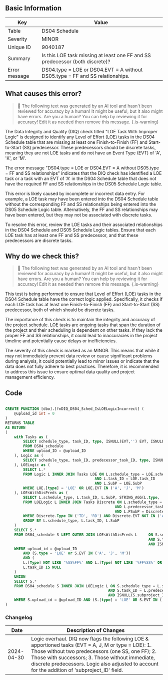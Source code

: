 ## Basic Information

| Key           | Value                                                                        |
| ------------- | ---------------------------------------------------------------------------- |
| Table         | DS04 Schedule                                                                |
| Severity      | MINOR                                                                        |
| Unique ID     | 9040187                                                                      |
| Summary       | Is this LOE task missing at least one FF and SS predecessor (both discrete)? |
| Error message | DS04.type = LOE or DS04.EVT = A without DS05.type = FF and SS relationships. |

## What causes this error?

> :robot: The following text was generated by an AI tool and hasn't been reviewed for accuracy by a human! It might be useful, but it also might have errors. Are you a human? You can help by reviewing it for accuracy! Edit it as needed then remove this message.
> {.is-warning}

The Data Integrity and Quality (DIQ) check titled "LOE Task With Improper Logic" is designed to identify any Level of Effort (LOE) tasks in the DS04 Schedule table that are missing at least one Finish-to-Finish (FF) and Start-to-Start (SS) predecessor. These predecessors should be discrete tasks, meaning they are not LOE tasks and do not have an Event Type (EVT) of 'A', 'K', or 'M'.

The error message "DS04.type = LOE or DS04.EVT = A without DS05.type = FF and SS relationships" indicates that the DIQ check has identified a LOE task or a task with an EVT of 'A' in the DS04 Schedule table that does not have the required FF and SS relationships in the DS05 Schedule Logic table.

This error is likely caused by incomplete or incorrect data entry. For example, a LOE task may have been entered into the DS04 Schedule table without the corresponding FF and SS relationships being entered into the DS05 Schedule Logic table. Alternatively, the FF and SS relationships may have been entered, but they may not be associated with discrete tasks.

To resolve this error, review the LOE tasks and their associated relationships in the DS04 Schedule and DS05 Schedule Logic tables. Ensure that each LOE task has at least one FF and SS predecessor, and that these predecessors are discrete tasks.

## Why do we check this?

> :robot: The following text was generated by an AI tool and hasn't been reviewed for accuracy by a human! It might be useful, but it also might have errors. Are you a human? You can help by reviewing it for accuracy! Edit it as needed then remove this message.
> {.is-warning}

This test is being performed to ensure that Level of Effort (LOE) tasks in the DS04 Schedule table have the correct logic applied. Specifically, it checks if each LOE task has at least one Finish-to-Finish (FF) and Start-to-Start (SS) predecessor, both of which should be discrete tasks.

The importance of this check is to maintain the integrity and accuracy of the project schedule. LOE tasks are ongoing tasks that span the duration of the project and their scheduling is dependent on other tasks. If they lack the proper FF and SS relationships, it could lead to inaccuracies in the project timeline and potentially cause delays or inefficiencies.

The severity of this check is marked as an MINOR. This means that while it may not immediately prevent data review or cause significant problems during analysis, it could potentially lead to minor issues or indicate that the data does not fully adhere to best practices. Therefore, it is recommended to address this issue to ensure optimal data quality and project management efficiency.

## Code

```sql

CREATE FUNCTION [dbo].[fnDIQ_DS04_Sched_IsLOELogicIncorrect] (
	@upload_id int = 0
)
RETURNS TABLE
AS RETURN
(
	with Tasks as (
		SELECT schedule_type, task_ID, type, ISNULL(EVT,'') EVT, ISNULL(subproject_ID,'') SubP
		FROM DS04_schedule
		WHERE upload_ID = @upload_ID
	), Logic as (
		SELECT schedule_type, task_ID, predecessor_task_ID, type, ISNULL(subproject_ID,'') SubP, ISNULL(predecessor_subproject_ID,'') PSubP FROM DS05_schedule_logic WHERE upload_ID = @upload_id
	), LOELogic as (
		SELECT L.*
		FROM Logic L INNER JOIN Tasks LOE ON L.schedule_type = LOE.schedule_type
										AND L.task_ID = LOE.task_ID
										AND L.SubP = LOE.SubP
		WHERE LOE.[type] = 'LOE' OR LOE.EVT IN ('A', 'J', 'M')
	), LOEsWithDisPreds as (
		SELECT L.schedule_type, L.task_ID, L.SubP, STRING_AGG(L.type, ',') WITHIN GROUP (ORDER BY L.type) Type
		FROM LOELogic L INNER JOIN Tasks Discrete ON L.schedule_type = Discrete.schedule_type
												 AND L.predecessor_task_ID = Discrete.task_ID
												 AND L.PSubP = Discrete.SubP
		WHERE Discrete.Type IN ('TD', 'RD') AND Discrete.EVT NOT IN ('A','J','M')
		GROUP BY L.schedule_type, L.task_ID, L.SubP
	)
	SELECT S.*
	FROM DS04_schedule S LEFT OUTER JOIN LOEsWithDisPreds L 	ON S.schedule_type = L.schedule_type
																AND S.task_ID = L.task_ID
																AND ISNULL(S.subproject_ID,'') = L.SubP
	WHERE upload_id = @upload_ID
		AND (S.type = 'LOE' or S.EVT IN ('A', 'J', 'M'))
		AND (
		L.[Type] NOT LIKE '%SS%FF%' AND L.[Type] NOT LIKE '%FF%SS%' OR
		L.task_ID IS NULL
	)
	UNION
	SELECT S.*
	FROM DS04_schedule S INNER JOIN LOELogic L ON S.schedule_type = L.schedule_type
											  AND S.task_ID = L.predecessor_task_ID
											  AND ISNULL(S.subproject_ID,'') = L.PSubP
	WHERE S.upload_id = @upload_ID AND (S.[type] = 'LOE' OR S.EVT IN ('A', 'J', 'M'))
)
```

### Changelog

| Date       | Description of Changes                                                                                                                                                                                                                                                                                        |
| ---------- | ------------------------------------------------------------------------------------------------------------------------------------------------------------------------------------------------------------------------------------------------------------------------------------------------------------- |
| 2024-04-30 | Logic overhaul. DIQ now flags the following LOE & apportioned tasks (EVT = A, J, M or type = LOE): 1. Those without two predecessors (one SS, one FF); 2. Those with successors; 3. Those without immediate, discrete predecessors. Logic also adjusted to account for the addition of 'subproject_ID' field. |
